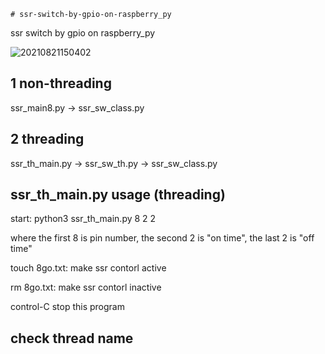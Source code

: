    # ssr-switch-by-gpio-on-raspberry_py
ssr switch by gpio on raspberry_py

![20210821150402](https://github.com/user-attachments/assets/641a7cab-0a96-4d4b-83ef-745ea7f69533)

## 1 non-threading

ssr_main8.py -> ssr_sw_class.py

## 2 threading

ssr_th_main.py -> ssr_sw_th.py -> ssr_sw_class.py

## ssr_th_main.py usage (threading)

start: python3 ssr_th_main.py 8 2 2

where the first 8 is pin number, the second 2 is "on time", the last 2 is "off time"

touch 8go.txt: make ssr contorl active

rm 8go.txt: make ssr contorl inactive

control-C stop this program

## check thread name



